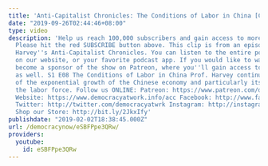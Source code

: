 ```yaml
---
title: 'Anti-Capitalist Chronicles: The Conditions of Labor in China [Clip]'
date: "2019-09-26T02:44:46+08:00"
type: video
description: 'Help us reach 100,000 subscribers and gain access to more studio time!
  Please hit the red SUBSCRIBE button above. This clip is from an episode of David
  Harvey''s Anti-Capitalist Chronicles. You can listen to the entire podcast for free
  on our website, or your favorite podcast app. If you would like to watch the episode,
  become a sponsor of the show on Patreon, where you''ll gain access to other perks
  as well. S1 E08 The Conditions of Labor in China Prof. Harvey continues his discussion
  of the exponential growth of the Chinese economy and particularly its effect on
  the labor force. Follow us ONLINE: Patreon: https://www.patreon.com/davidharveyacc
  Website: https://www.democracyatwork.info/acc Facebook: http://www.facebook.com/DemocracyatWrk
  Twitter: http://twitter.com/democracyatwrk Instagram: http://instagram.com/democracyatwrk
  Shop our Store: http://bit.ly/2JkxIfy'
publishdate: "2019-02-02T18:38:45.000Z"
url: /democracynow/eSBFPpe3QRw/
providers:
  youtube:
    id: eSBFPpe3QRw
---
```


